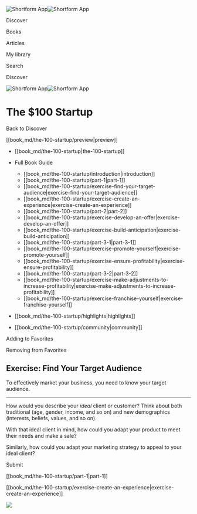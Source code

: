 ![Shortform App](/img/logo.36a2399e.svg)![Shortform App](/img/logo-dark.70c1b072.svg)

Discover

Books

Articles

My library

Search

Discover

![Shortform App](/img/logo.36a2399e.svg)![Shortform App](/img/logo-dark.70c1b072.svg)

# The $100 Startup

Back to Discover

[[book_md/the-100-startup/preview|preview]]

  * [[book_md/the-100-startup|the-100-startup]]
  * Full Book Guide

    * [[book_md/the-100-startup/introduction|introduction]]
    * [[book_md/the-100-startup/part-1|part-1]]
    * [[book_md/the-100-startup/exercise-find-your-target-audience|exercise-find-your-target-audience]]
    * [[book_md/the-100-startup/exercise-create-an-experience|exercise-create-an-experience]]
    * [[book_md/the-100-startup/part-2|part-2]]
    * [[book_md/the-100-startup/exercise-develop-an-offer|exercise-develop-an-offer]]
    * [[book_md/the-100-startup/exercise-build-anticipation|exercise-build-anticipation]]
    * [[book_md/the-100-startup/part-3-1|part-3-1]]
    * [[book_md/the-100-startup/exercise-promote-yourself|exercise-promote-yourself]]
    * [[book_md/the-100-startup/exercise-ensure-profitability|exercise-ensure-profitability]]
    * [[book_md/the-100-startup/part-3-2|part-3-2]]
    * [[book_md/the-100-startup/exercise-make-adjustments-to-increase-profitability|exercise-make-adjustments-to-increase-profitability]]
    * [[book_md/the-100-startup/exercise-franchise-yourself|exercise-franchise-yourself]]
  * [[book_md/the-100-startup/highlights|highlights]]
  * [[book_md/the-100-startup/community|community]]



Adding to Favorites 

Removing from Favorites 

## Exercise: Find Your Target Audience

To effectively market your business, you need to know your target audience.

* * *

How would you describe your _ideal_ client or customer? Think about both traditional (age, gender, income, and so on) and new demographics (interests, beliefs, values, and so on).

With that ideal client in mind, how could you adapt your product to meet their needs and make a sale?

Similarly, how could you adapt your marketing strategy to appeal to your ideal client?

Submit 

[[book_md/the-100-startup/part-1|part-1]]

[[book_md/the-100-startup/exercise-create-an-experience|exercise-create-an-experience]]

![](https://bat.bing.com/action/0?ti=56018282&Ver=2&mid=9f62b367-93b9-49e9-9c4b-9c9608f62e89&sid=f30c5e70639211ee87d33f0876d93783&vid=f30c9700639211eeb3a75d830392c94f&vids=0&msclkid=N&pi=0&lg=en-US&sw=800&sh=600&sc=24&nwd=1&tl=Shortform%20%7C%20Book&p=https%3A%2F%2Fwww.shortform.com%2Fapp%2Fbook%2Fthe-100-startup%2Fexercise-find-your-target-audience&r=&lt=432&evt=pageLoad&sv=1&rn=211456)
